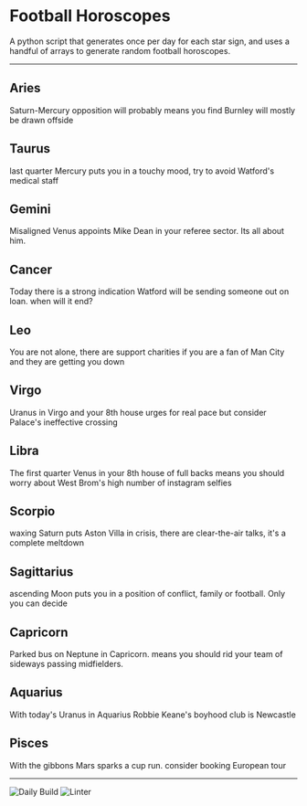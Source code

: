 # Football Horoscopes

A python script that generates once per day for each star sign, and uses a handful of arrays to generate random football horoscopes.

---

<!-- horoscopes_item starts -->
<h2>Aries</h2><p>Saturn-Mercury opposition will probably means you find Burnley will mostly be drawn offside</p><h2>Taurus</h2><p>last quarter Mercury puts you in a touchy mood, try to avoid Watford's medical staff</p><h2>Gemini</h2><p>Misaligned Venus appoints Mike Dean in your referee sector. Its all about him.</p><h2>Cancer</h2><p>Today there is a strong indication Watford will be sending someone out on loan. when will it end?</p><h2>Leo</h2><p>You are not alone, there are support charities if you are a fan of Man City and they are getting you down</p><h2>Virgo</h2><p>Uranus in Virgo and your 8th house urges for real pace but consider Palace's ineffective crossing</p><h2>Libra</h2><p>The first quarter Venus in your 8th house of full backs means you should worry about West Brom's high number of instagram selfies</p><h2>Scorpio</h2><p>waxing Saturn puts Aston Villa in crisis, there are clear-the-air talks, it's a complete meltdown</p><h2>Sagittarius</h2><p>ascending Moon puts you in a position of conflict, family or football. Only you can decide</p><h2>Capricorn</h2><p>Parked bus on Neptune in Capricorn. means you should rid your team of sideways passing midfielders.</p><h2>Aquarius</h2><p>With today's Uranus in Aquarius Robbie Keane's boyhood club is Newcastle</p><h2>Pisces</h2><p>With the gibbons Mars sparks a cup run. consider booking European tour</p>
<!-- horoscopes_item ends -->

---

![Daily Build](https://github.com/MatBenfield/horofootball.thechels.uk/workflows/Daily%20Build/badge.svg) ![Linter](https://github.com/MatBenfield/horofootball.thechels.uk/workflows/Linter/badge.svg)
